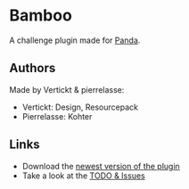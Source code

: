 # Bamboo

A challenge plugin made for [Panda](https://www.twitch.tv/thepanda_live).

## Authors

Made by Vertickt & pierrelasse:
   * Vertickt: Design, Resourcepack
   * Pierrelasse: Kohter

## Links

- Download the [newest version of the plugin](https://github.com/pierrelasse/Bamboo/releases/download/latest/Bamboo.jar)
- Take a look at the [TODO & Issues](https://github.com/pierrelasse/Bamboo/issues)
